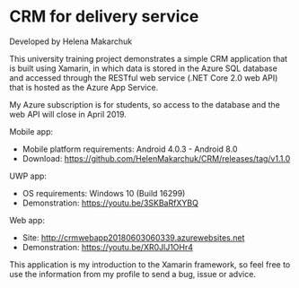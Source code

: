 # CRM for delivery service
Developed by Helena Makarchuk

This university training project demonstrates a simple CRM application that is built using Xamarin, in which data is stored in the Azure SQL database and accessed through the RESTful web service (.NET Core 2.0 web API) that is hosted as the Azure App Service.

My Azure subscription is for students, so access to the database and the web API will close in April 2019.

Mobile app:
- Mobile platform requirements: Android 4.0.3 - Android 8.0
- Download: https://github.com/HelenMakarchuk/CRM/releases/tag/v1.1.0

UWP app:
- OS requirements: Windows 10 (Build 16299)
- Demonstration: https://youtu.be/3SKBaRfXYBQ

Web app: 
- Site: http://crmwebapp20180603060339.azurewebsites.net
- Demonstration: https://youtu.be/XR0JlJ1OHr4

This application is my introduction to the Xamarin framework, so feel free to use the information from my profile to send a bug, issue or advice.
